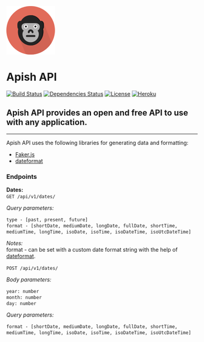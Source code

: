 ![apish_api](./public/ape.png)
#  Apish API

[![Build Status](https://travis-ci.org/anthonkendel/apish_api.svg?branch=master)](https://travis-ci.org/anthonkendel/apish_api) [![Dependencies Status](https://david-dm.org/anthonkendel/opendata-api.svg)](https://github.com/anthonkendel/opendata-api/blob/master/package.json) [![License](https://img.shields.io/badge/license-MIT-blue.svg)](https://en.wikipedia.org/wiki/MIT_License) [![Heroku](https://img.shields.io/badge/available-heroku-7565C7.svg)](https://apishapi.herokuapp.com)

## Apish API provides an open and free API to use with any application.

--------------------------------------------------------------------------------

Apish API uses the following libraries for generating data and formatting:

- [Faker.js](https://github.com/marak/Faker.js/)
- [dateformat](https://www.npmjs.com/package/dateformat)

### Endpoints

**Dates:**  
`GET /api/v1/dates/`  

_Query parameters:_  
```
type - [past, present, future]
format - [shortDate, mediumDate, longDate, fullDate, shortTime, mediumTime, longTime, isoDate, isoTime, isoDateTime, isoUtcDateTime]
```
_Notes:_  
format - can be set with a custom date format string with the help of [dateformat](https://www.npmjs.com/package/dateformat).

`POST /api/v1/dates/`

_Body parameters:_  
```
year: number
month: number
day: number
```

_Query parameters:_  
```
format - [shortDate, mediumDate, longDate, fullDate, shortTime, mediumTime, longTime, isoDate, isoTime, isoDateTime, isoUtcDateTime]
```
